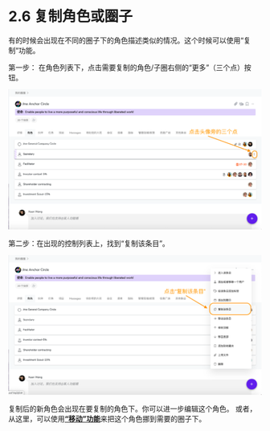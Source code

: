 # 2.6 复制角色或圈子

有的时候会出现在不同的圈子下的角色描述类似的情况。这个时候可以使用“复制“功能。

第一步： 在角色列表下，点击需要复制的角色/子圈右侧的“更多”（三个点）按钮。

![&#x89D2;&#x8272;&#x201C;&#x66F4;&#x591A;&#x8BBE;&#x7F6E;&#x201D;&#x6309;&#x94AE;](../../.gitbook/assets/3-7-1.png)

第二步：在出现的控制列表上，找到“复制该条目”。

![&#x590D;&#x5236;&#x8BE5;&#x6761;&#x76EE;](../../.gitbook/assets/3-7-2.png)

复制后的新角色会出现在要复制的角色下。你可以进一步编辑这个角色。 或者，从这里，可以使用[**“移动”功能**](ru-he-yi-dong-jiao-se-huo-quan-zi.md)来把这个角色挪到需要的圈子下。

